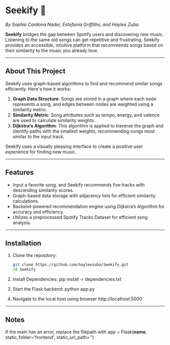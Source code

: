 # Seekify 🎵  
*By Sophia Cardona Nader, Estefania Griffiths, and Haylee Zuba*  

**Seekify** bridges the gap between Spotify users and discovering new music. Listening to the same old songs can get repetitive and frustrating. Seekify provides an accessible, intuitive platform that recommends songs based on their similarity to the music you already love.  

---

## About This Project  

Seekify uses graph-based algorithms to find and recommend similar songs efficiently. Here's how it works:  
1. **Graph Data Structure**: Songs are stored in a graph where each node represents a song, and edges between nodes are weighted using a similarity metric.  
2. **Similarity Metric**: Song attributes such as tempo, energy, and valence are used to calculate similarity weights.  
3. **Dijkstra's Algorithm**: This algorithm is applied to traverse the graph and identify paths with the smallest weights, recommending songs most similar to the input track.  

Seekify uses a visually pleasing interface to create a positive user experience for finding new music.

---

## Features  

- Input a favorite song, and Seekify recommends five tracks with descending similarity scores.  
- Graph-based data storage with adjacency lists for efficient similarity calculations.  
- Backend-powered recommendation engine using Dijkstra’s Algorithm for accuracy and efficiency.   
- Utilizes a preprocessed Spotify Tracks Dataset for efficient song analysis.  

---


## Installation  

1. Clone the repository:  
   ```bash  
   git clone https://github.com/hayleezuba/Seekify.git  
   cd Seekify

2. Install Dependencies:
     pip install -r dependencies.txt

3. Start the Flask backend:
 python app.py

4. Navigate to the local host using browser
   http://localhost:5000  

---
## Notes
If the main has an error, replace the filepath with
app = Flask(__name__, static_folder='frontend', static_url_path='')
